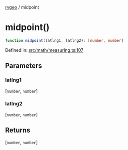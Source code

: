 [rvgeo](../index.md) / midpoint

# midpoint()

```ts
function midpoint(latlng1, latlng2): [number, number]
```

Defined in: [src/math/measuring.ts:107](https://github.com/pzq123456/RVGeo/blob/e727f6f6e310621d656b74948bed9956ff45a613/src/math/measuring.ts#L107)

## Parameters

### latlng1

\[`number`, `number`\]

### latlng2

\[`number`, `number`\]

## Returns

\[`number`, `number`\]
